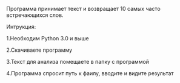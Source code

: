 Программа принимает текст и возвращает 10 самых часто встречающихся слов. 

Интрукция:

1.Необходим Python 3.0 и выше

2.Скачиваете программу

3.Текст для анализа помещаете в папку с программой

4.Программа спросит путь к фаилу, вводите и видите результат



